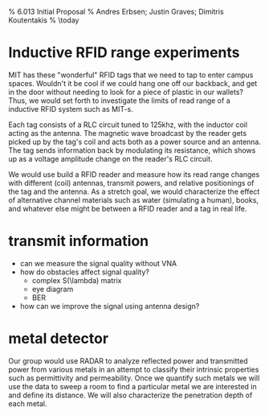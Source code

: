 % 6.013 Initial Proposal
% Andres Erbsen; Justin Graves; Dimitris Koutentakis
% \today

# Inductive RFID range experiments

MIT has these "wonderful" RFID tags that we need to tap to enter campus spaces.
Wouldn't it be cool if we could hang one off our backback, and get in the door
without needing to look for a piece of plastic in our wallets? Thus, we would
set forth to investigate the limits of read range of a inductive RFID system
such as MIT-s. 

Each tag consists of a RLC circuit tuned to 125khz, with the inductor coil
acting as the antenna. The magnetic wave broadcast by the reader gets picked up
by the tag's coil and acts both as a power source and an antenna. The tag sends
information back by modulating its resistance, which shows up as a voltage amplitude
change on the reader's RLC circuit.

We would use build a RFID reader and measure how its read range changes with
different (coil) antennas, transmit powers, and relative positionings of the tag
and the antenna. As a stretch goal, we would characterize the effect of
alternative channel materials such as water (simulating a human), books, and
whatever else might be between a RFID reader and a tag in real life.

# transmit information

- can we measure the signal quality without VNA
- how do obstacles affect signal quality?
  -   complex S(\lambda) matrix
  -   eye diagram
  -   BER
- how can we improve the signal using antenna design?

# metal detector

Our group would use RADAR to analyze reflected power and transmitted
power from various metals in an attempt to classify their intrinsic
properties such as permittivity and permeability. Once we quantify
such metals we will use the data to sweep a room to find a particular
metal we are interested in and define its distance. We will also
characterize the penetration depth of each metal.

